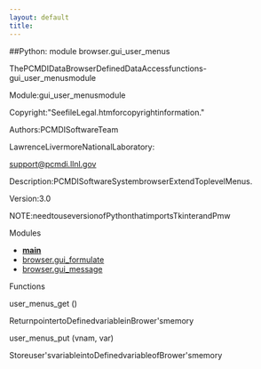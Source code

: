 ```yaml
---
layout: default
title:
---
```


##Python: module browser.gui_user_menus

ThePCMDIDataBrowserDefinedDataAccessfunctions-gui_user_menusmodule  

Module:gui_user_menusmodule

Copyright:"SeefileLegal.htmforcopyrightinformation."

Authors:PCMDISoftwareTeam

LawrenceLivermoreNationalLaboratory:

support@pcmdi.llnl.gov

Description:PCMDISoftwareSystembrowserExtendToplevelMenus.

Version:3.0

NOTE:needtouseversionofPythonthatimportsTkinterandPmw  

Modules 

* [__main__](__main__.html)  
* [browser.gui_formulate](browser.gui_formulate.html)  
* [browser.gui_message](browser.gui_message.html)  

Functions 

user_menus_get  () 

ReturnpointertoDefinedvariableinBrower'smemory  

user_menus_put  (vnam, var) 

Storeuser'svariableintoDefinedvariableofBrower'smemory  
